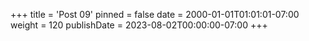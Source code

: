+++
title = 'Post 09'
pinned = false
date = 2000-01-01T01:01:01-07:00
weight = 120
publishDate = 2023-08-02T00:00:00-07:00
+++
